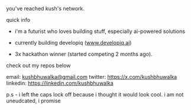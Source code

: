 you've reached kush's network. 

quick info

* i'm a futurist who loves building stuff, especially ai-powered solutions

* currently building developiq (www.developiq.ai)

* 3x hackathon winner (started competing 2 months ago).

check out my repos below

email: kushbhuwalka@gmail.com
twitter: https://x.com/kushbhuwalka
linkedin: https://linkedin.com/kushbhuwalka

p.s - i left the caps lock off because i thought it would look cool. i am not uneudcated, i promise
